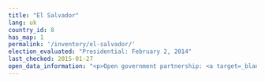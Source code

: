```yaml
---
title: "El Salvador"
lang: uk
country_id: 8
has_map: 1
permalink: '/inventory/el-salvador/'
election_evaluated: "Presidential: February 2, 2014"
last_checked: 2015-01-27
open_data_information: "<p>Open government partnership: <a target=_blank href=http://www.opengovpartnership.org/country/el-salvador>http://www.opengovpartnership.org/country/el-salvador</a><br>Transparency portal: <a target=_blank href=http://www.tse.gob.sv/laip_tse/>http://www.tse.gob.sv/laip_tse/</a></p>"
---
```

